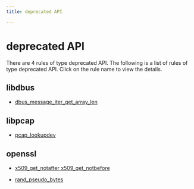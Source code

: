 ```yaml
---
title: deprecated API

---
```

# deprecated API

There are 4 rules of type deprecated API. The following is a list of rules of type deprecated API. Click on the rule name to view the details.


## libdbus

- [dbus_message_iter_get_array_len](/projects/libdbus/dbus_message_iter_get_array_len)


## libpcap

- [pcap_lookupdev](/projects/libpcap/pcap_lookupdev)


## openssl

- [x509_get_notafter x509_get_notbefore](/projects/openssl/x509_get_notafter%20x509_get_notbefore)

- [rand_pseudo_bytes](/projects/openssl/rand_pseudo_bytes)

